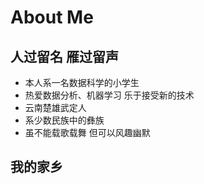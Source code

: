 # About Me

## 人过留名 雁过留声
- 本人系一名数据科学的小学生
- 热爱数据分析、机器学习 乐于接受新的技术
- 云南楚雄武定人
- 系少数民族中的彝族
- 虽不能载歌载舞 但可以风趣幽默

## 我的家乡


